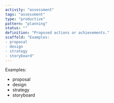 ```yaml
---
activity: "assessment"
tags: "assessment"
type: "productive"
pattern: "planning"
status: ""
definition: "Proposed actions or achievements."
scaffold: "Examples:
- proposal
- design
- strategy
- storyboard"
---
```


Examples:
- proposal
- design
- strategy
- storyboard
